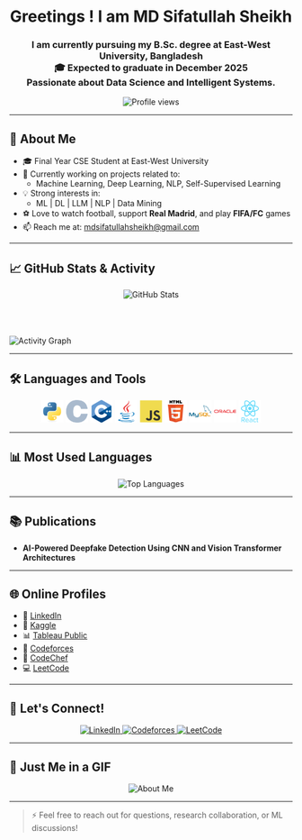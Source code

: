 <h1 align="center"> Greetings !  I am MD Sifatullah Sheikh</h1>
<h3 align="center">
 I am currently pursuing my B.Sc. degree at East-West University, Bangladesh<br>
  🎓 Expected to graduate in December 2025<br>
  Passionate about Data Science and Intelligent Systems.
</h3>

<p align="center">
  <img src="https://komarev.com/ghpvc/?username=sifatswapnil2022&label=Profile%20views&color=0e75b6&style=flat" alt="Profile views" />
</p>

---

## 🧠 About Me
- 🎓 Final Year CSE Student at East-West University
- 🔭 Currently working on projects related to:
  - Machine Learning, Deep Learning, NLP, Self-Supervised Learning
- 💡 Strong interests in:
  - ML | DL | LLM | NLP | Data Mining
- ⚽ Love to watch football, support **Real Madrid**, and play **FIFA/FC** games
- 📫 Reach me at: [mdsifatullahsheikh@gmail.com](mailto:mdsifatullahsheikh@gmail.com)

---

## 📈 GitHub Stats & Activity

<p align="center">
  <img src="https://github-readme-stats.vercel.app/api?username=SifatSwapnil2022&show_icons=true&theme=default" alt="GitHub Stats" />
  <br><br>
 
  <br><br>
  <img src="https://github-readme-activity-graph.vercel.app/graph?username=sifatswapnil2022&theme=github-light" alt="Activity Graph" />
</p>

---

## 🛠️ Languages and Tools

<p align="center">
  <img src="https://raw.githubusercontent.com/devicons/devicon/master/icons/python/python-original.svg" alt="Python" width="40" height="40" />
  <img src="https://raw.githubusercontent.com/devicons/devicon/master/icons/c/c-original.svg" alt="C" width="40" height="40" />
  <img src="https://raw.githubusercontent.com/devicons/devicon/master/icons/cplusplus/cplusplus-original.svg" alt="C++" width="40" height="40" />
  <img src="https://raw.githubusercontent.com/devicons/devicon/master/icons/java/java-original.svg" alt="Java" width="40" height="40" />
  <img src="https://raw.githubusercontent.com/devicons/devicon/master/icons/javascript/javascript-original.svg" alt="JavaScript" width="40" height="40" />
  <img src="https://raw.githubusercontent.com/devicons/devicon/master/icons/html5/html5-original-wordmark.svg" alt="HTML" width="40" height="40" />
  <img src="https://raw.githubusercontent.com/devicons/devicon/master/icons/mysql/mysql-original-wordmark.svg" alt="MySQL" width="40" height="40" />
  <img src="https://raw.githubusercontent.com/devicons/devicon/master/icons/oracle/oracle-original.svg" alt="Oracle" width="40" height="40" />
  <img src="https://raw.githubusercontent.com/devicons/devicon/master/icons/react/react-original-wordmark.svg" alt="React" width="40" height="40" />
</p>

---

## 📊 Most Used Languages

<p align="center">
  <img src="https://github-readme-stats.vercel.app/api/top-langs?username=sifatswapnil2022&show_icons=true&locale=en&layout=compact" alt="Top Languages" />
</p>

---

## 📚 Publications

- **AI-Powered Deepfake Detection Using CNN and Vision Transformer Architectures**

---

## 🌐 Online Profiles

- 💼 [LinkedIn](https://www.linkedin.com/in/mdsifatullahsheikh/)
- 🧠 [Kaggle](https://www.kaggle.com/mdsifatullahsheikh)
- 📊 [Tableau Public](https://public.tableau.com/app/profile/sifat.sheikh/vizzes)
- 🧮 [Codeforces](https://codeforces.com/profile/SixPackABS)
- 🔢 [CodeChef](https://www.codechef.com/users/sixpackabs)
- 💻 [LeetCode](https://www.leetcode.com/ewu-sifatswapnil)

---

## 🔗 Let's Connect!

<p align="center">
  <a href="https://linkedin.com/in/md-sifatullah-sheikh" target="blank">
    <img src="https://cdn.jsdelivr.net/npm/simple-icons@v3/icons/linkedin.svg" alt="LinkedIn" height="30" width="30"/>
  </a>
  <a href="https://codeforces.com/profile/sixpackabs" target="blank">
    <img src="https://cdn.jsdelivr.net/npm/simple-icons@v3/icons/codeforces.svg" alt="Codeforces" height="30" width="30"/>
  </a>
  <a href="https://www.leetcode.com/ewu-sifatswapnil" target="blank">
    <img src="https://cdn.jsdelivr.net/npm/simple-icons@v3/icons/leetcode.svg" alt="LeetCode" height="30" width="30"/>
  </a>
</p>

---

## 🎨 Just Me in a GIF

<p align="center">
  <img src="https://github.com/7oSkaaa/7oSkaaa/blob/main/Images/about_me.gif?raw=true" alt="About Me" width="180" />
</p>

---

> ⚡ Feel free to reach out for questions, research collaboration, or ML discussions!
